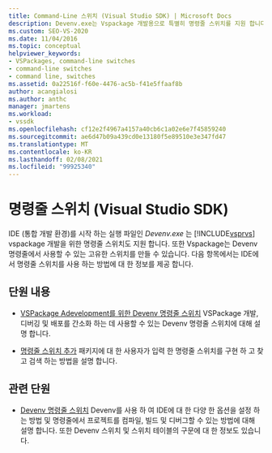 ```yaml
---
title: Command-Line 스위치 (Visual Studio SDK) | Microsoft Docs
description: Devenv.exe는 Vspackage 개발용으로 특별히 명령줄 스위치를 지원 합니다. 명령줄 스위치에 대 한 자세한 내용은이 섹션의 문서를 사용 합니다.
ms.custom: SEO-VS-2020
ms.date: 11/04/2016
ms.topic: conceptual
helpviewer_keywords:
- VSPackages, command-line switches
- command-line switches
- command line, switches
ms.assetid: 0a22516f-f60e-4476-ac5b-f41e5ffaaf8b
author: acangialosi
ms.author: anthc
manager: jmartens
ms.workload:
- vssdk
ms.openlocfilehash: cf12e2f4967a4157a40cb6c1a02e6e7f45859240
ms.sourcegitcommit: ae6d47b09a439cd0e13180f5e89510e3e347fd47
ms.translationtype: MT
ms.contentlocale: ko-KR
ms.lasthandoff: 02/08/2021
ms.locfileid: "99925340"
---
```

# <a name="command-line-switches-visual-studio-sdk"></a>명령줄 스위치 (Visual Studio SDK)
IDE (통합 개발 환경)를 시작 하는 실행 파일인 *Devenv.exe* 는 [!INCLUDE[vsprvs](../code-quality/includes/vsprvs_md.md)] vspackage 개발을 위한 명령줄 스위치도 지원 합니다. 또한 Vspackage는 Devenv 명령줄에서 사용할 수 있는 고유한 스위치를 만들 수 있습니다. 다음 항목에서는 IDE에서 명령줄 스위치를 사용 하는 방법에 대 한 정보를 제공 합니다.

## <a name="in-this-section"></a>단원 내용
- [VSPackage Adevelopment를 위한 Devenv 명령줄 스위치](../extensibility/devenv-command-line-switches-for-vspackage-development.md) VSPackage 개발, 디버깅 및 배포를 간소화 하는 데 사용할 수 있는 Devenv 명령줄 스위치에 대해 설명 합니다.

- [명령줄 스위치 추가](../extensibility/adding-command-line-switches.md) 패키지에 대 한 사용자가 입력 한 명령줄 스위치를 구현 하 고 찾고 검색 하는 방법을 설명 합니다.

## <a name="related-sections"></a>관련 단원
- [Devenv 명령줄 스위치](../ide/reference/devenv-command-line-switches.md) Devenv를 사용 하 여 IDE에 대 한 다양 한 옵션을 설정 하는 방법 및 명령줄에서 프로젝트를 컴파일, 빌드 및 디버그할 수 있는 방법에 대해 설명 합니다. 또한 Devenv 스위치 및 스위치 테이블의 구문에 대 한 정보도 있습니다.
